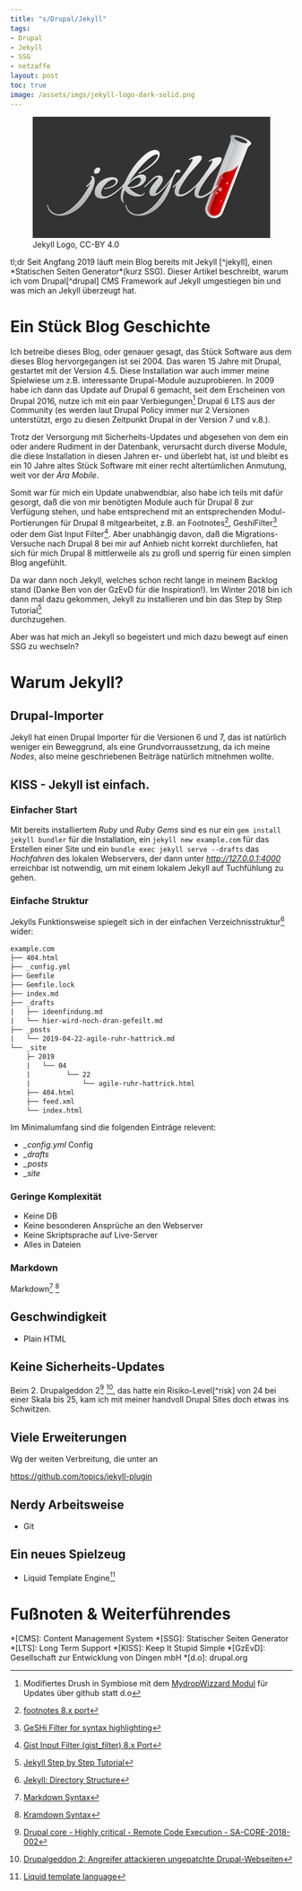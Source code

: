 ```yaml
---
title: "s/Drupal/Jekyll"
tags: 
- Drupal
- Jekyll
- SSG
- netzaffe
layout: post
toc: true
image: /assets/imgs/jekyll-logo-dark-solid.png
---
```

<figure role="group">
  <img src="/assets/imgs/jekyll-logo-dark-solid.png" alt="Jekyll Logo, dark solid " />
  <figcaption>Jekyll Logo, CC-BY 4.0</figcaption>
</figure>
tl;dr Seit Angfang 2019 läuft mein Blog bereits mit Jekyll [^jekyll], 
einen *Statischen Seiten Generator*(kurz SSG).
Dieser Artikel beschreibt, warum ich vom Drupal[^drupal] CMS Framework auf Jekyll umgestiegen bin
und was mich an Jekyll überzeugt hat.<!--break-->

# Ein Stück Blog Geschichte

Ich betreibe dieses Blog, oder genauer gesagt,
das Stück Software aus dem dieses Blog hervorgegangen ist sei 2004.
Das waren 15 Jahre mit Drupal, gestartet mit der Version 4.5.
Diese Installation war auch immer meine Spielwiese um z.B. interessante Drupal-Module auzuprobieren.
In 2009 habe ich dann das Update auf Drupal 6 gemacht, 
seit dem Erscheinen von Drupal 2016, 
nutze ich mit ein paar Verbiegungen[^hacks] Drupal 6 LTS aus der Community 
(es werden laut Drupal Policy immer nur 2 Versionen unterstützt, 
ergo zu diesen Zeitpunkt Drupal in der Version 7 und v.8.).

Trotz der Versorgung mit Sicherheits-Updates und abgesehen von dem ein oder andere Rudiment in der Datenbank,
verursacht durch diverse Module, die diese Installation in diesen Jahren er- und überlebt hat,
ist und bleibt es ein 10 Jahre altes Stück Software mit einer recht altertümlichen Anmutung, weit vor der *Ära Mobile*. 

Somit war für mich ein Update unabwendbiar, also habe ich teils mit dafür gesorgt, 
daß die von mir benötigten Module auch für Drupal 8 zur Verfügung stehen, 
und habe entsprechend mit an entsprechenden Modul-Portierungen für Drupal 8 mitgearbeitet, 
z.B. an Footnotes[^fn], GeshiFilter[^geshi] oder dem Gist Input Filter[^gist].
Aber unabhängig davon, daß die Migrations-Versuche nach Drupal 8 bei mir auf Anhieb nicht korrekt durchliefen,
hat sich für mich Drupal 8 mittlerweile als zu groß und sperrig für einen simplen Blog angefühlt.
 
Da war dann noch Jekyll, welches schon recht lange in meinem Backlog stand (Danke Ben von der GzEvD für die Inspiration!).
Im Winter 2018 bin ich dann mal dazu gekommen, Jekyll zu installieren und bin das Step by Step Tutorial[^sbst]  
durchzugehen.

Aber was hat mich an Jekyll so begeistert und mich dazu bewegt auf einen SSG zu wechseln?<!--break-->

# Warum Jekyll?

## Drupal-Importer

Jekyll hat einen Drupal Importer für die Versionen 6 und 7, 
das ist natürlich weniger ein Beweggrund, 
als eine Grundvorraussetzung, 
da ich meine *Nodes*, also meine geschriebenen Beiträge natürlich mitnehmen wollte.

## KISS - Jekyll ist einfach.  

### Einfacher Start

Mit bereits installiertem *Ruby* und *Ruby Gems* sind es nur ein `gem install jekyll bundler`
für die Installation, 
ein `jekyll new example.com` für das Erstellen einer Site 
und ein `bundle exec jekyll serve --drafts` das *Hochfahren* des lokalen Webservers,
der dann unter *http://127.0.0.1:4000* erreichbar ist notwendig,
um mit einem lokalem Jekyll auf Tuchfühlung zu gehen.

### Einfache Struktur

Jekylls Funktionsweise spiegelt sich in der einfachen Verzeichnisstruktur[^dir] wider:

```
example.com
├── 404.html
├── _config.yml
├── Gemfile
├── Gemfile.lock
├── index.md
├── _drafts
|   ├── ideenfindung.md
|   └── hier-wird-noch-dran-gefeilt.md
├── _posts
|   └── 2019-04-22-agile-ruhr-hattrick.md
└── _site
    ├─ 2019
    |   └── 04
    |         └── 22
    |             └── agile-ruhr-hattrick.html
    ├── 404.html
    ├── feed.xml
    └── index.html
```

Im Minimalumfang sind die folgenden Einträge relevent:
- *_config.yml*   Config
- *_drafts*
- *_posts* 
- *_site*

### Geringe Komplexität

- Keine DB
- Keine besonderen Ansprüche an den Webserver
 - Keine Skriptsprache auf Live-Server
- Alles in Dateien 

### Markdown

Markdown[^md] [^kramdown]

## Geschwindigkeit 

- Plain HTML

## Keine Sicherheits-Updates

Beim 2. Drupalgeddon 2[^sa] [^sa1], das hatte ein Risiko-Level[^risk] von 24 bei einer Skala bis 25, 
kam ich mit meiner handvoll Drupal Sites doch etwas ins Schwitzen.

## Viele Erweiterungen 

Wg der weiten Verbreitung, die unter an

https://github.com/topics/jekyll-plugin

## Nerdy Arbeitsweise

- Git 

## Ein neues Spielzeug

- Liquid Template Engine[^liquid]

# Fußnoten & Weiterführendes

[^drupal]: [Drupal CMS](https://drupal.org)
[^jekyll]: [Jekyll](https://jekyllrb.com)
[^hacks]: Modifiertes Drush in Symbiose mit dem [MydropWizzard Modul](https://www.drupal.org/project/mydropwizard) für Updates über github statt d.o
[^fn]: [footnotes 8.x port](https://www.drupal.org/sandbox/fl3a/2593257)
[^sbst]: [Jekyll Step by Step Tutorial](https://jekyllrb.com/docs/step-by-step/01-setup/)
[^geshi]: [GeSHi Filter for syntax highlighting](https://www.drupal.org/project/geshifilter)
[^gist]: [Gist Input Filter (gist_filter) 8.x Port](https://www.drupal.org/sandbox/fl3a/2819998)
[^dir]: [Jekyll: Directory Structure](https://jekyllrb.com/docs/structure/)
[^md]: [Markdown Syntax](https://daringfireball.net/projects/markdown/syntax)
[^sa]: [Drupal core - Highly critical - Remote Code Execution - SA-CORE-2018-002](https://www.drupal.org/SA-CORE-2018-002)
[^sa1]: [Drupalgeddon 2: Angreifer attackieren ungepatchte Drupal-Webseiten](https://www.heise.de/security/meldung/Drupalgeddon-2-Angreifer-attackieren-ungepatchte-Drupal-Webseiten-4024700.html)
[^kramdown]: [Kramdown Syntax](https://kramdown.gettalong.org/syntax.html)
[^liquid]: [Liquid template language](https://shopify.github.io/liquid/)

*[CMS]: Content Management System
*[SSG]: Statischer Seiten Generator
*[LTS]: Long Term Support
*[KISS]: Keep It Stupid Simple
*[GzEvD]: Gesellschaft zur Entwicklung von Dingen mbH
*[d.o]: drupal.org
